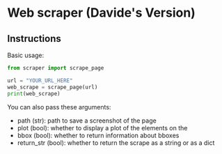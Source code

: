 # Web scraper (Davide's Version)

## Instructions

Basic usage:
```python
from scraper import scrape_page

url = "YOUR_URL_HERE"
web_scrape = scrape_page(url)
print(web_scrape)
```

You can also pass these arguments:
- path (str): path to save a screenshot of the page
- plot (bool): whether to display a plot of the elements on the 
- bbox (bool): whether to return information about bboxes
- return_str (bool): whether to return the scrape as a string or as a dict